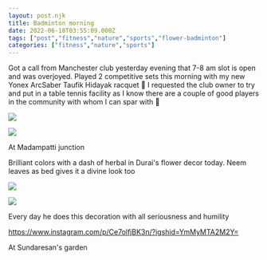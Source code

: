 ```yaml
---
layout: post.njk
title: Badminton morning
date: 2022-06-18T03:55:09.000Z
tags: ["post","fitness","nature","sports","flower-badminton"]
categories: ["fitness","nature","sports"]
---
```


Got a call from Manchester club yesterday evening that 7-8 am slot is open and was overjoyed. Played 2 competitive sets this morning with my new Yonex ArcSaber Taufik Hidayak racquet 🎾 I requested the club owner to try and put in a table tennis facility as I know there are a couple of good players in the community with whom I can spar with 🏓

![](/assets/images/badminton-morning-669772fd.jpg)

![](/assets/images/badminton-morning-f859bd1a.jpg)

At Madampatti junction

Brilliant colors with a dash of herbal in Durai's flower decor today. Neem leaves as bed gives it a divine look too

![](/assets/images/badminton-morning-f51ccdaa.jpg)

![](/assets/images/badminton-morning-2329dab2.jpg)

Every day he does this decoration with all seriousness and humility

https://www.instagram.com/p/Ce7olfjBK3n/?igshid=YmMyMTA2M2Y=

At Sundaresan's garden